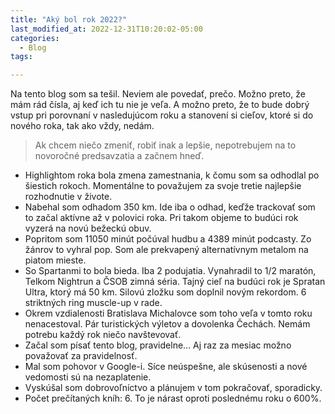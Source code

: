 ```yaml
---
title: "Aký bol rok 2022?"
last_modified_at: 2022-12-31T10:20:02-05:00
categories:
  - Blog
tags:

---
```


Na tento blog som sa tešil. Neviem ale povedať, prečo. Možno preto, že mám rád čísla, aj keď ich tu
nie je veľa. A možno preto, že to bude dobrý vstup pri porovnaní v nasledujúcom roku a stanovení si
cieľov, ktoré si do nového roka, tak ako vždy, nedám.

> Ak chcem niečo zmeniť, robiť inak a lepšie, nepotrebujem na to novoročné predsavzatia a začnem
> hneď.

- Highlightom roka bola zmena zamestnania, k čomu som sa odhodlal po šiestich rokoch. Momentálne to
  považujem za svoje tretie najlepšie rozhodnutie v živote.
- Nabehal som odhadom 350 km. Ide iba o odhad, keďže trackovať som to začal aktívne až v polovici
  roka. Pri takom objeme to budúci rok vyzerá na novú bežeckú obuv.
- Popritom som 11050 minút počúval hudbu a 4389 minút podcasty. Zo žánrov to vyhral pop. Som ale
  prekvapený alternatívnym metalom na piatom mieste.
- So Spartanmi to bola bieda. Iba 2 podujatia. Vynahradil to 1/2 maratón, Telkom Nightrun a ČSOB
  zimná séria. Tajný cieľ na budúci rok je Spratan Ultra, ktorý má 50 km. Silovú zložku som doplnil
  novým rekordom. 6 striktných ring muscle-up v rade.
- Okrem vzdialenosti Bratislava Michalovce som toho veľa v tomto roku nenacestoval. Pár turistických
  výletov a dovolenka Čechách. Nemám potrebu každý rok niečo navštevovať.
- Začal som písať tento blog, pravidelne... Aj raz za mesiac možno považovať za pravidelnosť.
- Mal som pohovor v Google-i. Síce neúspešne, ale skúsenosti a nové vedomosti sú na nezaplatenie.
- Vyskúšal som dobrovoľníctvo a plánujem v tom pokračovať, sporadicky.
- Počet prečítaných kníh: 6. To je nárast oproti poslednému roku o 600%.

